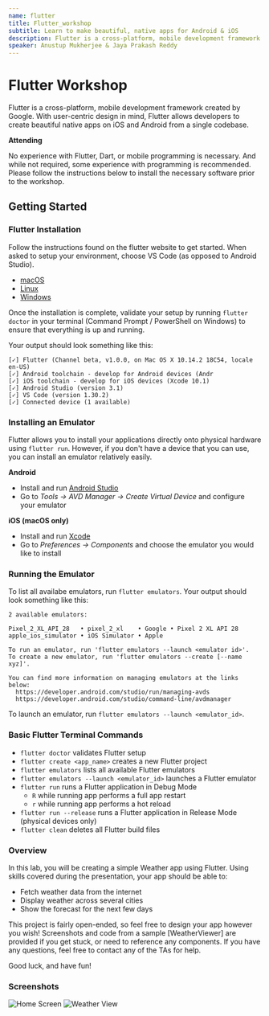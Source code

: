 ```yaml
---
name: flutter
title: Flutter_workshop
subtitle: Learn to make beautiful, native apps for Android & iOS
description: Flutter is a cross-platform, mobile development framework created by Google. With user-centric design in mind, Flutter allows developers to create beautiful native apps on iOS and Android from a single codebase.
speaker: Anustup Mukherjee & Jaya Prakash Reddy
---
```


# Flutter Workshop

Flutter is a cross-platform, mobile development framework created by Google. With user-centric design in mind, Flutter allows developers to create beautiful native apps on iOS and Android from a single codebase.


**Attending**

No experience with Flutter, Dart, or mobile programming is necessary. And while not required, some experience with programming is recommended. Please follow the instructions below to install the necessary software prior to the workshop.


## Getting Started

### Flutter Installation

Follow the instructions found on the flutter website to get started. When asked to setup your environment, choose VS Code (as opposed to Android Studio).
- [macOS](https://flutter.io/docs/get-started/install/macos)
- [Linux](https://flutter.io/docs/get-started/install/linux)
- [Windows](https://flutter.io/docs/get-started/install/windows)

Once the installation is complete, validate your setup by running `flutter doctor` in your terminal (Command Prompt / PowerShell on Windows) to ensure that everything is up and running.

Your output should look something like this:

```
[✓] Flutter (Channel beta, v1.0.0, on Mac OS X 10.14.2 18C54, locale en-US)
[✓] Android toolchain - develop for Android devices (Andr
[✓] iOS toolchain - develop for iOS devices (Xcode 10.1)
[✓] Android Studio (version 3.1)
[✓] VS Code (version 1.30.2)
[✓] Connected device (1 available)
```


### Installing an Emulator

Flutter allows you to install your applications directly onto physical hardware using `flutter run`. However, if you don't have a device that you can use, you can install an emulator relatively easily.

**Android**
- Install and run [Android Studio](https://developer.android.com/studio/)
- Go to *Tools -> AVD Manager -> Create Virtual Device* and configure your emulator

**iOS (macOS only)**
- Install and run [Xcode](https://developer.apple.com/xcode/)
- Go to *Preferences -> Components* and choose the emulator you would like to install


### Running the Emulator

To list all availabe emulators, run `flutter emulators`. Your output should look something like this:
```
2 available emulators:

Pixel_2_XL_API_28   • pixel_2_xl    • Google • Pixel 2 XL API 28
apple_ios_simulator • iOS Simulator • Apple

To run an emulator, run 'flutter emulators --launch <emulator id>'.
To create a new emulator, run 'flutter emulators --create [--name xyz]'.

You can find more information on managing emulators at the links below:
  https://developer.android.com/studio/run/managing-avds
  https://developer.android.com/studio/command-line/avdmanager
```

To launch an emulator, run `flutter emulators --launch <emulator_id>`.


### Basic Flutter Terminal Commands
- `flutter doctor` validates Flutter setup
- `flutter create <app_name>` creates a new Flutter project
- `flutter emulators` lists all available Flutter emulators
- `flutter emulators --launch <emulator_id>` launches a Flutter emulator
- `flutter run` runs a Flutter application in Debug Mode
	- `R` while running app performs a full app restart
	- `r` while running app performs a hot reload
- `flutter run --release` runs a Flutter application in Release Mode (physical devices only)
- `flutter clean` deletes all Flutter build files

  










### Overview

In this lab, you will be creating a simple Weather app using Flutter. Using skills covered during the presentation, your app should be able to:

- Fetch weather data from the internet
- Display weather across several cities
- Show the forecast for the next few days

This project is fairly open-ended, so feel free to design your app however you wish! Screenshots and code from a sample [WeatherViewer] are provided if you get stuck, or need to reference any components. If you have any questions, feel free to contact any of the TAs for help. 

Good luck, and have fun!


### Screenshots
![Home Screen](https://github.com/akshathjain/FlutterWorkshop/blob/master/weatherviewer/screenshots/Home.png?raw=true)
![Weather View](https://github.com/akshathjain/FlutterWorkshop/blob/master/weatherviewer/screenshots/Weather.png?raw=true)
